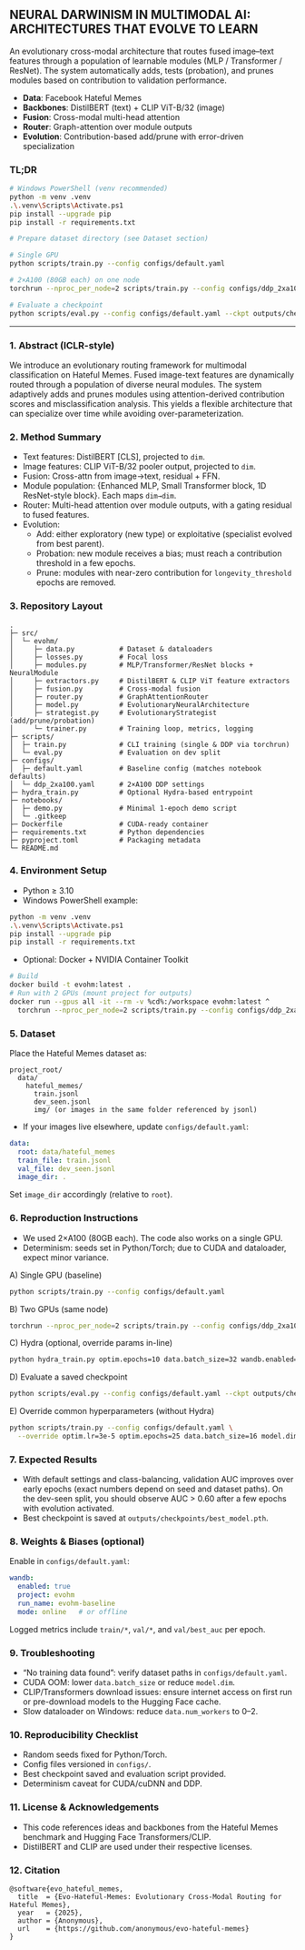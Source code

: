 ## NEURAL DARWINISM IN MULTIMODAL AI: ARCHITECTURES THAT EVOLVE TO LEARN

An evolutionary cross-modal architecture that routes fused image–text features through a population of learnable modules (MLP / Transformer / ResNet). The system automatically adds, tests (probation), and prunes modules based on contribution to validation performance.

- **Data**: Facebook Hateful Memes
- **Backbones**: DistilBERT (text) + CLIP ViT-B/32 (image)
- **Fusion**: Cross-modal multi-head attention
- **Router**: Graph-attention over module outputs
- **Evolution**: Contribution-based add/prune with error-driven specialization

### TL;DR
```bash
# Windows PowerShell (venv recommended)
python -m venv .venv
.\.venv\Scripts\Activate.ps1
pip install --upgrade pip
pip install -r requirements.txt

# Prepare dataset directory (see Dataset section)

# Single GPU
python scripts/train.py --config configs/default.yaml

# 2×A100 (80GB each) on one node
torchrun --nproc_per_node=2 scripts/train.py --config configs/ddp_2xa100.yaml

# Evaluate a checkpoint
python scripts/eval.py --config configs/default.yaml --ckpt outputs/checkpoints/best_model.pth
```

---

### 1. Abstract (ICLR-style)
We introduce an evolutionary routing framework for multimodal classification on Hateful Memes. Fused image-text features are dynamically routed through a population of diverse neural modules. The system adaptively adds and prunes modules using attention-derived contribution scores and misclassification analysis. This yields a flexible architecture that can specialize over time while avoiding over-parameterization.

### 2. Method Summary
- Text features: DistilBERT [CLS], projected to `dim`.
- Image features: CLIP ViT-B/32 pooler output, projected to `dim`.
- Fusion: Cross-attn from image→text, residual + FFN.
- Module population: {Enhanced MLP, Small Transformer block, 1D ResNet-style block}. Each maps `dim→dim`.
- Router: Multi-head attention over module outputs, with a gating residual to fused features.
- Evolution:
  - Add: either exploratory (new type) or exploitative (specialist evolved from best parent).
  - Probation: new module receives a bias; must reach a contribution threshold in a few epochs.
  - Prune: modules with near-zero contribution for `longevity_threshold` epochs are removed.

### 3. Repository Layout
```
.
├─ src/
│  └─ evohm/
│     ├─ data.py           # Dataset & dataloaders
│     ├─ losses.py         # Focal loss
│     ├─ modules.py        # MLP/Transformer/ResNet blocks + NeuralModule
│     ├─ extractors.py     # DistilBERT & CLIP ViT feature extractors
│     ├─ fusion.py         # Cross-modal fusion
│     ├─ router.py         # GraphAttentionRouter
│     ├─ model.py          # EvolutionaryNeuralArchitecture
│     ├─ strategist.py     # EvolutionaryStrategist (add/prune/probation)
│     └─ trainer.py        # Training loop, metrics, logging
├─ scripts/
│  ├─ train.py             # CLI training (single & DDP via torchrun)
│  └─ eval.py              # Evaluation on dev split
├─ configs/
│  ├─ default.yaml         # Baseline config (matches notebook defaults)
│  └─ ddp_2xa100.yaml      # 2×A100 DDP settings
├─ hydra_train.py          # Optional Hydra-based entrypoint
├─ notebooks/
│  ├─ demo.py              # Minimal 1-epoch demo script
│  └─ .gitkeep
├─ Dockerfile              # CUDA-ready container
├─ requirements.txt        # Python dependencies
├─ pyproject.toml          # Packaging metadata
└─ README.md
```

### 4. Environment Setup
- Python ≥ 3.10
- Windows PowerShell example:
```bash
python -m venv .venv
.\.venv\Scripts\Activate.ps1
pip install --upgrade pip
pip install -r requirements.txt
```
- Optional: Docker + NVIDIA Container Toolkit
```bash
# Build
docker build -t evohm:latest .
# Run with 2 GPUs (mount project for outputs)
docker run --gpus all -it --rm -v %cd%:/workspace evohm:latest ^
  torchrun --nproc_per_node=2 scripts/train.py --config configs/ddp_2xa100.yaml
```

### 5. Dataset
Place the Hateful Memes dataset as:
```
project_root/
  data/
    hateful_memes/
      train.jsonl
      dev_seen.jsonl
      img/ (or images in the same folder referenced by jsonl)
```
- If your images live elsewhere, update `configs/default.yaml`:
```yaml
data:
  root: data/hateful_memes
  train_file: train.jsonl
  val_file: dev_seen.jsonl
  image_dir: .
```
Set `image_dir` accordingly (relative to `root`).

### 6. Reproduction Instructions
- We used 2×A100 (80GB each). The code also works on a single GPU.
- Determinism: seeds set in Python/Torch; due to CUDA and dataloader, expect minor variance.

A) Single GPU (baseline)
```bash
python scripts/train.py --config configs/default.yaml
```

B) Two GPUs (same node)
```bash
torchrun --nproc_per_node=2 scripts/train.py --config configs/ddp_2xa100.yaml
```

C) Hydra (optional, override params in-line)
```bash
python hydra_train.py optim.epochs=10 data.batch_size=32 wandb.enabled=true
```

D) Evaluate a saved checkpoint
```bash
python scripts/eval.py --config configs/default.yaml --ckpt outputs/checkpoints/best_model.pth
```

E) Override common hyperparameters (without Hydra)
```bash
python scripts/train.py --config configs/default.yaml \
  --override optim.lr=3e-5 optim.epochs=25 data.batch_size=16 model.dim=512
```

### 7. Expected Results
- With default settings and class-balancing, validation AUC improves over early epochs (exact numbers depend on seed and dataset paths). On the dev-seen split, you should observe AUC > 0.60 after a few epochs with evolution activated.
- Best checkpoint is saved at `outputs/checkpoints/best_model.pth`.

### 8. Weights & Biases (optional)
Enable in `configs/default.yaml`:
```yaml
wandb:
  enabled: true
  project: evohm
  run_name: evohm-baseline
  mode: online   # or offline
```
Logged metrics include `train/*`, `val/*`, and `val/best_auc` per epoch.

### 9. Troubleshooting
- “No training data found”: verify dataset paths in `configs/default.yaml`.
- CUDA OOM: lower `data.batch_size` or reduce `model.dim`.
- CLIP/Transformers download issues: ensure internet access on first run or pre-download models to the Hugging Face cache.
- Slow dataloader on Windows: reduce `data.num_workers` to 0–2.

### 10. Reproducibility Checklist
- Random seeds fixed for Python/Torch.
- Config files versioned in `configs/`.
- Best checkpoint saved and evaluation script provided.
- Determinism caveat for CUDA/cuDNN and DDP.

### 11. License & Acknowledgements
- This code references ideas and backbones from the Hateful Memes benchmark and Hugging Face Transformers/CLIP.
- DistilBERT and CLIP are used under their respective licenses.

### 12. Citation
```text
@software{evo_hateful_memes,
  title  = {Evo-Hateful-Memes: Evolutionary Cross-Modal Routing for Hateful Memes},
  year   = {2025},
  author = {Anonymous},
  url    = {https://github.com/anonymous/evo-hateful-memes}
}
```
